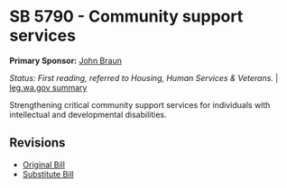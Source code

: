 # SB 5790 - Community support services
**Primary Sponsor:** [John Braun](/person/leg/john.braun.md)

*Status: First reading, referred to Housing, Human Services & Veterans.* | [leg.wa.gov summary](https://app.leg.wa.gov/billsummary?BillNumber=5790&Year=2021)

Strengthening critical community support services for individuals with intellectual and developmental disabilities.

## Revisions
* [Original Bill](1/)
* [Substitute Bill](S/)